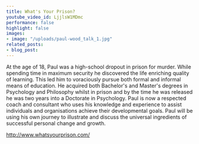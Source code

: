 ```yaml
---
title: What's Your Prison?
youtube_video_id: LjjlsW1MDmc
performance: false
highlight: false
images:
- image: "/uploads/paul-wood_talk_1.jpg"
related_posts:
- blog_post: 
---
```


At the age of 18, Paul was a high-school dropout in prison for murder. While spending time in maximum security he discovered the life enriching quality of learning. This led him to voraciously pursue both formal and informal means of education. He acquired both Bachelor's and Master's degrees in Psychology and Philosophy whilst in prison and by the time he was released he was two years into a Doctorate in Psychology. Paul is now a respected coach and consultant who uses his knowledge and experience to assist individuals and organisations achieve their developmental goals. Paul will be using his own journey to illustrate and discuss the universal ingredients of successful personal change and growth.

http://www.whatsyourprison.com/
